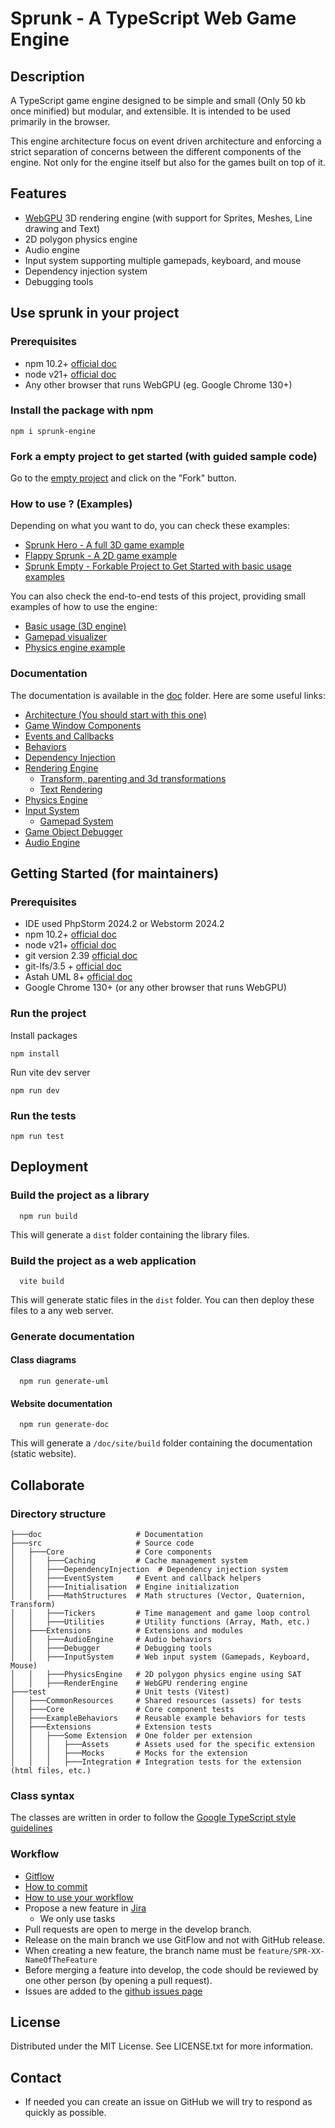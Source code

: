 # Sprunk - A TypeScript Web Game Engine

## Description
A TypeScript game engine designed to be simple and small (Only 50 kb once minified) but modular, and extensible. It is intended to be used primarily in the browser. 

This engine architecture focus on event driven architecture and enforcing a strict separation of concerns between the different components of the engine. Not only for the engine itself but also for the games built on top of it.

## Features
* [WebGPU](https://gpuweb.github.io/gpuweb/) 3D rendering engine (with support for Sprites, Meshes, Line drawing and Text)
* 2D polygon physics engine
* Audio engine
* Input system supporting multiple gamepads, keyboard, and mouse
* Dependency injection system
* Debugging tools

## Use sprunk in your project
### Prerequisites
* npm 10.2+ [official doc](https://docs.npmjs.com/try-the-latest-stable-version-of-npm)
* node v21+ [official doc](https://nodejs.org/en/download)
* Any other browser that runs WebGPU (eg. Google Chrome 130+)

### Install the package with npm
```shell
npm i sprunk-engine
```

### Fork a empty project to get started (with guided sample code)
Go to the [empty project](https://github.com/sprunk-engine/empty) and click on the "Fork" button.

### How to use ? (Examples)
Depending on what you want to do, you can check these examples:
* [Sprunk Hero - A full 3D game example](https://github.com/sprunk-engine/sprunk-hero/)
* [Flappy Sprunk - A 2D game example](https://github.com/sprunk-engine/flappy-sprunk)
* [Sprunk Empty - Forkable Project to Get Started with basic usage examples](https://github.com/sprunk-engine/empty)

You can also check the end-to-end tests of this project, providing small examples of how to use the engine:
* [Basic usage (3D engine)](src/main.ts)
* [Gamepad visualizer](test/Extensions/InputSystem/Gamepad/main.ts)
* [Physics engine example](test/Extensions/PhysicsEngine/Integration/PhysicsSandbox/main.ts)

### Documentation
The documentation is available in the [doc](doc) folder.
Here are some useful links:
* [Architecture (You should start with this one)](doc/architechture.md)
* [Game Window Components](doc/game-window-components.md)
* [Events and Callbacks](doc/events.md)
* [Behaviors](doc/behaviors.md)
* [Dependency Injection](doc/dependency-injection.md)
* [Rendering Engine](doc/extensions/render-engine/render-engine.md)
  * [Transform, parenting and 3d transformations](doc/extensions/render-engine/3d-transformations-usage.md)
  * [Text Rendering](doc/extensions/render-engine/text-render-behavior.md)
* [Physics Engine](doc/extensions/physics-engine/physics-engine.md)
* [Input System](doc/extensions/input-system/input-system.md)
  * [Gamepad System](doc/extensions/input-system/gamepad-system.md)
* [Game Object Debugger](doc/extensions/debugger/game-object-debugger.md)
* [Audio Engine](doc/extensions/audio-engine/audio-engine.md)

## Getting Started (for maintainers)

### Prerequisites
* IDE used PhpStorm 2024.2 or Webstorm 2024.2
* npm 10.2+ [official doc](https://docs.npmjs.com/try-the-latest-stable-version-of-npm)
* node v21+ [official doc](https://nodejs.org/en/download)
* git version 2.39 [official doc](https://git-scm.com/)
* git-lfs/3.5 + [official doc](https://git-lfs.github.com/)
* Astah UML 8+ [official doc](https://astah.net/products/astah-uml/)
* Google Chrome 130+ (or any other browser that runs WebGPU)

### Run the project
Install packages
```shell
npm install
```
Run vite dev server
```shell
npm run dev 
```

### Run the tests
```shell
npm run test
```

## Deployment
### Build the project as a library
```shell
  npm run build
```
This will generate a `dist` folder containing the library files.

### Build the project as a web application
```shell
  vite build
```
This will generate static files in the `dist` folder. 
You can then deploy these files to a any web server.

### Generate documentation
#### Class diagrams
```shell
  npm run generate-uml
```
#### Website documentation
```shell
  npm run generate-doc
```
This will generate a `/doc/site/build` folder containing the documentation (static website).

## Collaborate
### Directory structure
```shell
├───doc                     # Documentation
├───src                     # Source code
│   ├───Core                # Core components
│   │   ├───Caching         # Cache management system
│   │   ├───DependencyInjection  # Dependency injection system
│   │   ├───EventSystem     # Event and callback helpers
│   │   ├───Initialisation  # Engine initialization
│   │   ├───MathStructures  # Math structures (Vector, Quaternion, Transform)
│   │   ├───Tickers         # Time management and game loop control
│   │   ├───Utilities       # Utility functions (Array, Math, etc.)
│   ├───Extensions          # Extensions and modules
│   │   ├───AudioEngine     # Audio behaviors
│   │   ├───Debugger        # Debugging tools
│   │   ├───InputSystem     # Web input system (Gamepads, Keyboard, Mouse)
│   │   ├───PhysicsEngine   # 2D polygon physics engine using SAT
│   │   ├───RenderEngine    # WebGPU rendering engine
├───test                    # Unit tests (Vitest)
│   ├───CommonResources     # Shared resources (assets) for tests
│   ├───Core                # Core component tests
│   ├───ExampleBehaviors    # Reusable example behaviors for tests
│   ├───Extensions          # Extension tests
│   │   ├───Some Extension  # One folder per extension
│   │   │   ├───Assets      # Assets used for the specific extension
│   │   │   ├───Mocks       # Mocks for the extension
│   │   │   ├───Integration # Integration tests for the extension (html files, etc.)

```
### Class syntax
The classes are written in order to follow the [Google TypeScript style guidelines](https://google.github.io/styleguide/tsguide.html#classes)

### Workflow
* [Gitflow](https://www.atlassian.com/fr/git/tutorials/comparing-workflows/gitflow-workflow#:~:text=Gitflow%20est%20l'un%20des,les%20hotfix%20vers%20la%20production.)
* [How to commit](https://www.conventionalcommits.org/en/v1.0.0/)
* [How to use your workflow](https://nvie.com/posts/a-successful-git-branching-model/)
* Propose a new feature in [Jira](https://ejcpnvprojects.atlassian.net/jira/software/projects/SPR/boards/5/backlog)
    * We only use tasks
* Pull requests are open to merge in the develop branch.
* Release on the main branch we use GitFlow and not with GitHub release.
* When creating a new feature, the branch name must be `feature/SPR-XX-NameOfTheFeature`
* Before merging a feature into develop, the code should be reviewed by one other person (by opening a pull request).
* Issues are added to the [github issues page](https://github.com/CPNV-ES/game-engine/issues)

## License
Distributed under the MIT License. See LICENSE.txt for more information.

## Contact

* If needed you can create an issue on GitHub we will try to respond as quickly as possible.
